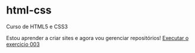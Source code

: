 # html-css
Curso de HTML5 e CSS3

Estou aprender a criar sites e agora vou gerenciar repositórios!
<a href="https://antoniomiran.github.io/html-css/exercicios/ex003/index.html">Executar o exercicio 003</a>